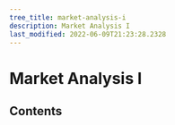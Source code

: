```yaml
---
tree_title: market-analysis-i
description: Market Analysis I
last_modified: 2022-06-09T21:23:28.2328
---
```


# Market Analysis I

## Contents
